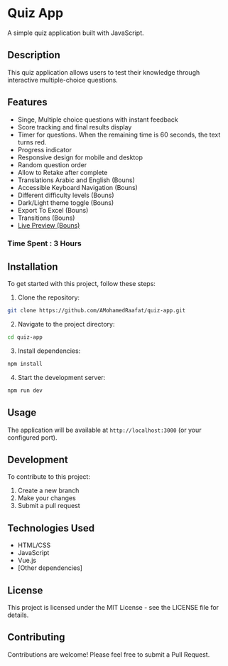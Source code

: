 # Quiz App

A simple quiz application built with JavaScript.

## Description

This quiz application allows users to test their knowledge through interactive multiple-choice questions.

## Features

- Singe, Multiple choice questions with instant feedback
- Score tracking and final results display
- Timer for questions. When the remaining time is 60 seconds, the text turns red.
- Progress indicator
- Responsive design for mobile and desktop
- Random question order
- Allow to Retake after complete
- Translations Arabic and English (Bouns)
- Accessible Keyboard Navigation (Bouns)
- Different difficulty levels (Bouns)
- Dark/Light theme toggle (Bouns)
- Export To Excel (Bouns)
- Transitions (Bouns)
- [Live Preview (Bouns)](https://AMohamedRaafat.github.io/quiz-app/)

### Time Spent : 3 Hours

## Installation

To get started with this project, follow these steps:

1. Clone the repository:

```bash
git clone https://github.com/AMohamedRaafat/quiz-app.git
```

2. Navigate to the project directory:

```bash
cd quiz-app
```

3. Install dependencies:

```bash
npm install
```

4. Start the development server:

```bash
npm run dev
```

## Usage

The application will be available at `http://localhost:3000` (or your configured port).

## Development

To contribute to this project:

1. Create a new branch
2. Make your changes
3. Submit a pull request

## Technologies Used

- HTML/CSS
- JavaScript
- Vue.js
- [Other dependencies]

## License

This project is licensed under the MIT License - see the LICENSE file for details.

## Contributing

Contributions are welcome! Please feel free to submit a Pull Request.
